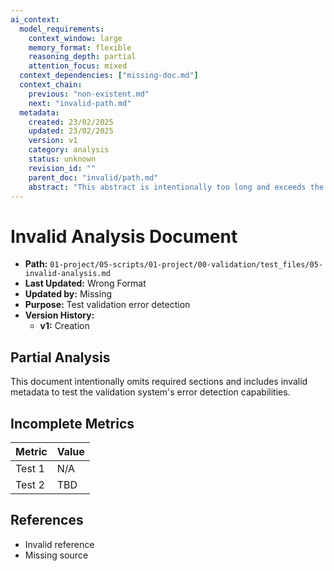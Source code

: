 ```yaml
---
ai_context:
  model_requirements:
    context_window: large
    memory_format: flexible
    reasoning_depth: partial
    attention_focus: mixed
  context_dependencies: ["missing-doc.md"]
  context_chain:
    previous: "non-existent.md"
    next: "invalid-path.md"
  metadata:
    created: 23/02/2025
    updated: 23/02/2025
    version: v1
    category: analysis
    status: unknown
    revision_id: ""
    parent_doc: "invalid/path.md"
    abstract: "This abstract is intentionally too long and exceeds the maximum character limit to trigger validation errors during testing of the document validation system"
---
```


# Invalid Analysis Document

- **Path:** `01-project/05-scripts/01-project/00-validation/test_files/05-invalid-analysis.md`
- **Last Updated:** Wrong Format
- **Updated by:** Missing
- **Purpose:** Test validation error detection
- **Version History:**
  - **v1:** Creation

## Partial Analysis
This document intentionally omits required sections and includes invalid metadata
to test the validation system's error detection capabilities.

## Incomplete Metrics
| Metric | Value |
|--------|-------|
| Test 1 | N/A |
| Test 2 | TBD |

## References
- Invalid reference
- Missing source 